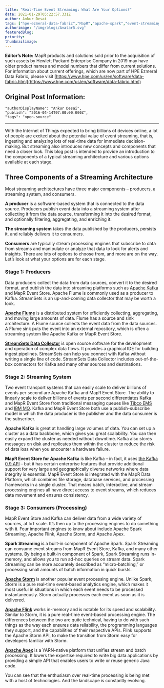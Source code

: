 ```yaml
---
title: "Real-Time Event Streaming: What Are Your Options?"
date: 2021-01-29T05:22:57.331Z
author: Ankur Desai 
tags: ["hpe-ezmeral-data-fabric","MapR","apache-spark","event-streaming"]
authorimage: "/img/blogs/Avatar5.svg"
featuredBlog:
priority:
thumbnailimage:
---
```

**Editor’s Note:** MapR products and solutions sold prior to the acquisition of such assets by Hewlett Packard Enterprise Company in 2019 may have older product names and model numbers that differ from current solutions. For information about current offerings, which are now part of HPE Ezmeral Data Fabric, please visit [https://www.hpe.com/us/en/software/data-fabric.html](https://www.hpe.com/us/en/software/data-fabric.html)

## Original Post Information:

```
"authorDisplayName": "Ankur Desai",
"publish": "2016-04-14T07:00:00.000Z",
"tags": "open-source"
```
---
With the Internet of Things expected to bring billions of devices online, a lot of people are excited about the potential value of event streaming, that is, ingesting and analyzing lots of real-time data for immediate decision-making. But streaming also introduces new concepts and components that need a closer look. This blog post is intended to provide an introduction to the components of a typical streaming architecture and various options available at each stage.

## Three Components of a Streaming Architecture

Most streaming architectures have three major components – producers, a streaming system, and consumers.

**A producer** is a software-based system that is connected to the data source. Producers publish event data into a streaming system after collecting it from the data source, transforming it into the desired format, and optionally filtering, aggregating, and enriching it.

**The streaming system** takes the data published by the producers, persists it, and reliably delivers it to consumers.

**Consumers** are typically stream processing engines that subscribe to data from streams and manipulate or analyze that data to look for alerts and insights. There are lots of options to choose from, and more are on the way. Let’s look at what your options are for each stage.

### **Stage 1: Producers**

Data producers collect the data from data sources, convert it to the desired format, and publish the data into streaming platforms such as <a target='\_blank'  href='http://kafka.apache.org/'>Apache Kafka</a> and MapR Event Store. Apache Flume is commonly used as a producer to Kafka. StreamSets is an up-and-coming data collector that may be worth a look.

**<a target='\_blank'  href='https://flume.apache.org/'>Apache Flume</a>** is a distributed system for efficiently collecting, aggregating, and moving large amounts of data. Flume has a source and sink architecture. A Flume source collects the event data from the data sources. A Flume sink puts the event into an external repository, which is often a streaming system like Apache Kafka or MapR Event Store.

**<a target='\_blank'  href='https://streamsets.com/product/'>StreamSets Data Collector</a>** is open source software for the development and operation of complex data flows. It provides a graphical IDE for building ingest pipelines. StreamSets can help you connect with Kafka without writing a single line of code. StreamSets Data Collector includes out-of-the-box connectors for Kafka and many other sources and destinations.

### **Stage 2: Streaming System**

Two event transport systems that can easily scale to deliver billions of events per second are Apache Kafka and MapR Event Store. The ability to linearly scale to deliver billions of events per second differentiates Kafka and MapR Event Store from traditional messaging queues like <a target='\_blank'  href='http://www.tibco.com/products/automation/enterprise-messaging/enterprise-message-service'>Tibco EMS</a> and <a target='\_blank'  href='http://www-03.ibm.com/software/products/en/ibm-mq'>IBM MQ</a>. Kafka and MapR Event Store both use a publish-subscribe model in which the data producer is the publisher and the data consumer is the subscriber.

**Apache Kafka** is great at handling large volumes of data. You can set up a cluster as a data backbone, which gives you great scalability. You can then easily expand the cluster as needed without downtime. Kafka also stores messages on disk and replicates them within the cluster to reduce the risk of data loss when you encounter a hardware failure.

**MapR Event Store for Apache Kafka** is like Kafka – in fact, it uses <a target='\_blank'  href='http://kafka.apache.org/documentation.html'>the Kafka 0.9 API</a> – but it has certain enterprise features that provide additional support for very large and geographically diverse networks where data integrity is essential. MapR Event Store is integrated with the MapR Data Platform, which combines file storage, database services, and processing frameworks in a single cluster. That means batch, interactive, and stream processing engines all have direct access to event streams, which reduces data movement and ensures consistency.

### **Stage 3: Consumers (Processing)**

MapR Event Store and Kafka can deliver data from a wide variety of sources, at IoT scale. It’s then up to the processing engines to do something with it. Four important engines to know about include Apache Spark Streaming, Apache Flink, Apache Storm, and Apache Apex.

**Spark Streaming** is a built-in component of Apache Spark. Spark Streaming can consume event streams from MapR Event Store, Kafka, and many other systems. By being a built-in component of Spark, Spark Streaming runs in-memory, and allows you to run ad-hoc queries on stream data. Spark Streaming can be more accurately described as “micro-batching,” or processing small amounts of batch information in quick bursts.

**<a target='\_blank'  href='http://storm.apache.org/'>Apache Storm</a>** is another popular event processing engine. Unlike Spark, Storm is a pure real-time event-based analytics engine, which makes it most useful in situations in which each event needs to be processed instantaneously. Storm actually processes each event as soon as it is delivered.

**<a target='\_blank'  href='https://flink.apache.org/'>Apache Flink</a>** works in-memory and is notable for its speed and scalability. Similar to Storm, it is a pure real-time event-based processing engine. The differences between the two are quite technical, having to do with such things as the way each ensures data reliability, the programming languages they support, and the capabilities of their respective APIs. Flink supports the Apache Storm API, to make the transition from Storm easy for developers familiar with Storm.

**<a target='\_blank'  href='http://apex.incubator.apache.org/'>Apache Apex</a>** is a YARN-native platform that unifies stream and batch processing. It lowers the expertise required to write big data applications by providing a simple API that enables users to write or reuse generic Java code.

You can see that the enthusiasm over real-time processing is being met with a host of technologies. And the landscape is constantly evolving.
